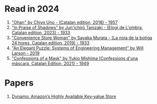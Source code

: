 # Read in 2024

1. ["Ohan" by Chiyo Uno - (Catalan edition, 2018) - 1957]
2. ["In Praise of Shadows" by Jun'ichirō Tanizaki - (Elogi de L'ombra, Catalan edition, 2023) - 1933]
3. ["Convenience Store Woman" by Sayaka Murata - (La noia de la botiga 24 hores, Catalan edition, 2019) - 1933]
4. ["An Elegant Puzzle: Systems of Engineering Management" by Will Larson - 2019]
5. ["Confessions of a Mask" by Yukio Mishima (Confessions d'una màscara, Catalan Edition, 2021) - 1949]

["Ohan" by Chiyo Uno - (Catalan edition, 2018) - 1957]:https://edicions1984.cat/cataleg/ohan/
["In Praise of Shadows" by Jun'ichirō Tanizaki - (Elogi de L'ombra, Catalan edition, 2023) - 1933]:https://g.co/kgs/ZmsDXtm
["Convenience Store Woman" by Sayaka Murata - (La noia de la botiga 24 hores, Catalan edition, 2019) - 1933]:https://g.co/kgs/QoNxHM4
["An Elegant Puzzle: Systems of Engineering Management" by Will Larson - 2019]:https://g.co/kgs/GkYKdxp
["Confessions of a Mask" by Yukio Mishima (Confessions d'una màscara, Catalan Edition, 2021) - 1949]:https://g.co/kgs/LkLK8Gd

# Papers

1. [Dynamo: Amazon’s Highly Available Key-value Store]

[Dynamo: Amazon’s Highly Available Key-value Store]:https://www.allthingsdistributed.com/files/amazon-dynamo-sosp2007.pdf
